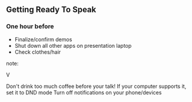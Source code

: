 ## Getting Ready To Speak

### One hour before

* Finalize/confirm demos
* Shut down all other apps on presentation laptop
* Check clothes/hair

note:

V

Don't drink too much coffee before your talk!
If your computer supports it, set it to DND mode
Turn off notifications on your phone/devices
